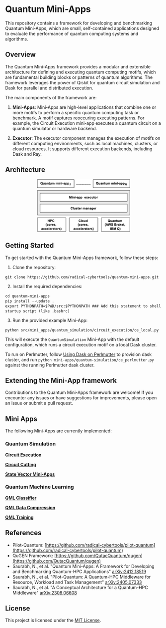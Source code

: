 # Quantum Mini-Apps

This repository contains a framework for developing and benchmarking Quantum Mini-Apps, which are small, self-contained applications designed to evaluate the performance of quantum computing systems and algorithms.

## Overview

The Quantum Mini-Apps framework provides a modular and extensible architecture for defining and executing quantum computing motifs, which are fundamental building blocks or patterns of quantum algorithms. The framework leverages the power of Qiskit for quantum circuit simulation and Dask for parallel and distributed execution.

The main components of the framework are:

1. **Mini-Apps**: Mini-Apps are high-level applications that combine one or more motifs to perform a specific quantum computing task or benchmark. A motif captures reoccuring executing patterns. For example, the Circuit Execution mini-app executes a quantum circuit on a quantum simulator or hardware backend.

2. **Executor**: The executor component manages the execution of motifs on different computing environments, such as local machines, clusters, or cloud resources. It supports different execution backends, including Dask and Ray.



Architecture
----

<img src="https://github.com/radical-cybertools/quantum-mini-apps/blob/6d5f2d2bc08b25ffa9d5ea471c552d1ed8dc3595/docs/mini-app-arch.png" alt="Mini App Architecture diagram" width="300" style="display: block; margin: auto;">

## Getting Started

To get started with the Quantum Mini-Apps framework, follow these steps:

1. Clone the repository:
```commandline
git clone https://github.com/radical-cybertools/quantum-mini-apps.git
```

2. Install the required dependencies:
```
cd quantum-mini-apps
pip install --update .
export PYTHONPATH=$PWD/src:$PYTHONPATH ### Add this statement to shell startup script (like .bashrc)
```

3. Run the provided example Mini-App:

```commandline
python src/mini_apps/quantum_simulation/circuit_execution/ce_local.py
```

This will execute the `QuantumSimulation` Mini-App with the default configuration, which runs a circuit execution motif on a local Dask cluster.

To run on Perlmutter, follow [Using Dask on Perlmutter](https://gitlab.com/NERSC/nersc-notebooks/-/tree/main/perlmutter/dask#using-dask-on-perlmutter) to provision dask cluster, and run ```python mini-apps/quantum-simulation/ce_perlmutter.py``` against the running Perlmutter dask cluster.


## Extending the Mini-App framework
Contributions to the Quantum Mini-Apps framework are welcome! If you encounter any issues or have suggestions for improvements, please open an issue or submit a pull request. 

## Mini Apps
The following Mini-Apps are currently implemented:

### Quantum Simulation

[**Circuit Execution**](src/mini_apps/quantum_simulation/circuit_execution/README.md)

[**Circuit Cutting**](src/mini_apps/quantum_simulation/circuit_cutting/README.md)

[**State Vector Mini-Apps**](src/mini_apps/quantum_simulation/distributed_state_vector/README.md)


### Quantum Machine Learning 

[**QML Classifier**](src/mini_apps/qml_classifier/README.md)

[**QML Data Compression**](src/mini_apps/qml_data_compression/README.md)

[**QML Training**](src/mini_apps/qml_training/README.md)


## References
- Pilot-Quantum: [https://github.com/radical-cybertools/pilot-quantum](https://github.com/radical-cybertools/pilot-quantum)
- QuGEN Framework: [https://github.com/QutacQuantum/qugen](https://github.com/QutacQuantum/qugen)
- Saurabh, N., et al. "Quantum Mini-Apps: A Framework for Developing and Benchmarking Quantum-HPC Applications" [arXiv:2412.18519](https://arxiv.org/abs/2412.18519)
- Saurabh, N., et al. "Pilot-Quantum: A Quantum-HPC Middleware for Resource, Workload and Task Management" [arXiv:2405.07333](https://arxiv.org/abs/2405.07333)
- Saurabh, N., et al. "A Conceptual Architecture for a Quantum-HPC Middleware" [arXiv:2308.06608](https://arxiv.org/abs/2308.06608)



## License

This project is licensed under the [MIT License](LICENSE).



